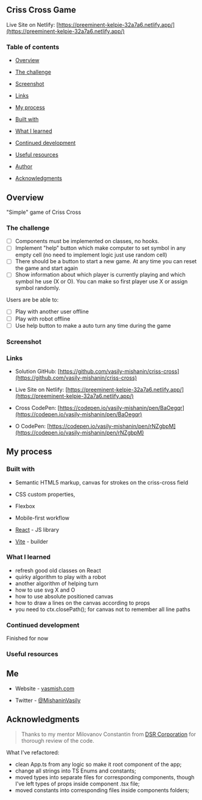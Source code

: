 ## Criss Cross Game

Live Site on Netlify: [https://preeminent-kelpie-32a7a6.netlify.app/](https://preeminent-kelpie-32a7a6.netlify.app/)

### Table of contents

- [Overview](#overview)

- [The challenge](#the-challenge)

- [Screenshot](#screenshot)

- [Links](#links)

- [My process](#my-process)

- [Built with](#built-with)

- [What I learned](#what-i-learned)

- [Continued development](#continued-development)

- [Useful resources](#useful-resources)

- [Author](#author)

- [Acknowledgments](#acknowledgments)

## Overview

"Simple" game of Criss Cross

### The challenge

- [ ] Components must be implemented on classes, no hooks.
- [ ] Implement "help" button which make computer to set symbol in any empty cell (no need to implement logic just use random cell)
- [ ] There should be a button to start a new game. At any time you can reset the game and start again
- [ ] Show information about which player is currently playing and which symbol he use (X or O). You can make so first player use X or assign symbol randomly.

Users are be able to:

- [ ] Play with another user offline
- [ ] Play with robot offline
- [ ] Use help button to make a auto turn any time during the game

### Screenshot

### Links

- Solution GitHub: [https://github.com/vasily-mishanin/criss-cross](https://github.com/vasily-mishanin/criss-cross)

- Live Site on Netlify: [https://preeminent-kelpie-32a7a6.netlify.app/](https://preeminent-kelpie-32a7a6.netlify.app/)

- Cross CodePen: [https://codepen.io/vasily-mishanin/pen/BaOegqr](https://codepen.io/vasily-mishanin/pen/BaOegqr)

- O CodePen: [https://codepen.io/vasily-mishanin/pen/rNZgbpM](https://codepen.io/vasily-mishanin/pen/rNZgbpM)

## My process

### Built with

- Semantic HTML5 markup, canvas for strokes on the criss-cross field

- CSS custom properties,

- Flexbox

- Mobile-first workflow

- [React](https://reactjs.org/) - JS library

- [Vite](https://vitejs.dev/) - builder

### What I learned

- refresh good old classes on React
- quirky algorithm to play with a robot
- another algorithm of helping turn
- how to use svg X and O
- how to use absolute positioned canvas
- how to draw a lines on the canvas according to props
- you need to ctx.closePath(); for canvas not to remember all line paths

### Continued development

Finished for now

### Useful resources

## Me

- Website - [vasmish.com](https://vasmish.com/)

- Twitter - [@MishaninVasily](https://twitter.com/MishaninVasily)

## Acknowledgments

> Thanks to my mentor Milovanov Constantin from [DSR Corporation](https://en.dsr-corporation.com/) for thorough review of the code.

What I've refactored:

- clean App.ts from any logic so make it root component of the app;
- change all strings into TS Enums and constants;
- moved types into separate files for corresponding components, though I've left types of props inside component .tsx file;
- moved constants into corresponding files inside components folders;

